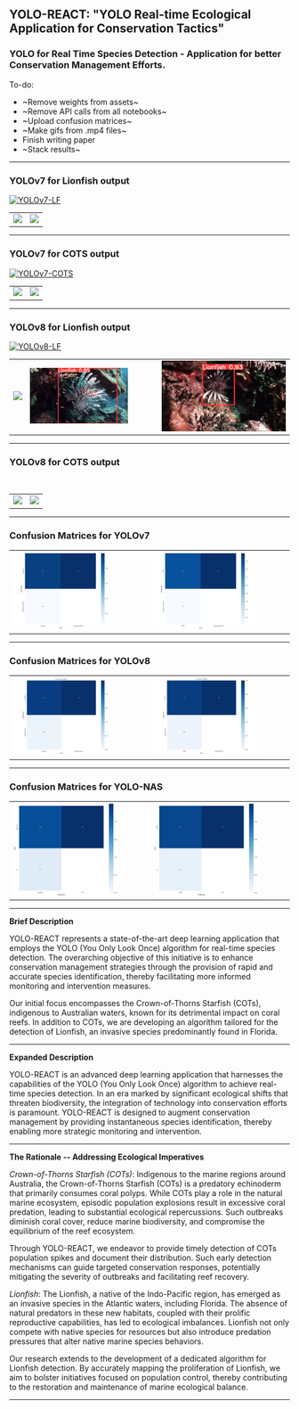 ## YOLO-REACT: "YOLO Real-time Ecological Application for Conservation Tactics"

### YOLO for Real Time Species Detection - Application for better Conservation Management Efforts.


To-do:
- ~Remove weights from assets~
- ~Remove API calls from all notebooks~
- ~Upload confusion matrices~
- ~Make gifs from .mp4 files~
- Finish writing paper
- ~Stack results~
---

### YOLOv7 for Lionfish output

<a href="https://colab.research.google.com/github/kluless13/paper/blob/main/yolov7_LF.ipynb"><img src="https://colab.research.google.com/assets/colab-badge.svg" alt="YOLOv7-LF"></a>

<table>
    <tr>
        <td><img src="https://github.com/kluless13/paper/blob/main/Assets/LF7-1.gif" width="79%"/></td>
        <td><img src="https://github.com/kluless13/paper/blob/main/Assets/LF7-2.gif" width="79%"/></td>
    </tr>
</table>

---

### YOLOv7 for COTS output

<a href="https://colab.research.google.com/github/kluless13/paper/blob/main/yolov7_COTS.ipynb"><img src="https://colab.research.google.com/assets/colab-badge.svg" alt="YOLOv7-COTS"></a>

<table>
    <tr>
        <td><img src="https://github.com/kluless13/paper/blob/main/Assets/cots7-1.gif" width="79%"/></td>
        <td><img src="https://github.com/kluless13/paper/blob/main/Assets/cots7-2.gif" width="79%"/></td>
    </tr>
</table>

---

### YOLOv8 for Lionfish output

<a href="https://colab.research.google.com/github/kluless13/paper/blob/main/yolov8_LF.ipynb"><img src="https://colab.research.google.com/assets/colab-badge.svg" alt="YOLOv8-LF"></a>

<table>
    <tr>
        <td><img src="https://github.com/kluless13/paper/blob/main/Assets/LF-gif.gif" width="79%"/></td>
        <td><img src="https://github.com/kluless13/paper/blob/main/Assets/LF-gif2.gif" width="79%"/></td>
        <td><img src="https://github.com/kluless13/paper/blob/main/Assets/LF-gif3.gif"></td>
    </tr>
</table>

---

### YOLOv8 for COTS output

<a href="https://colab.research.google.com/github/kluless13/paper/blob/main/yolov8_COTS.ipynb"><img src="https://colab.research.google.com/assets/colab-badge.svg" alt=""></a>

<table>
    <tr>
        <td><img src="https://github.com/kluless13/paper/blob/main/Assets/cotsclip1.gif" width="79%"/></td>
        <td><img src="https://github.com/kluless13/paper/blob/main/Assets/cotsclip2.gif" width="79%"/></td>
    </tr>
</table>

---

### Confusion Matrices for YOLOv7

<table>
    <tr>
        <td><img src="https://github.com/kluless13/paper/blob/main/Assets/yolov7_LF_cm.png" width="79%"/></td>
        <td><img src="https://github.com/kluless13/paper/blob/main/Assets/yolov7_COTS_cm.png" width="79%"/></td>
    </tr>
</table>

---

### Confusion Matrices for YOLOv8

<table>
    <tr>
        <td><img src="https://github.com/kluless13/paper/blob/main/Assets/yolov8_LF_cm.png" width="79%"/></td>
        <td><img src="https://github.com/kluless13/paper/blob/main/Assets/yolov8_COTS_cm.png" width="79%"/></td>
    </tr>
</table>

---

### Confusion Matrices for YOLO-NAS

<table>
    <tr>
        <td><img src="https://github.com/kluless13/paper/blob/main/Assets/yolo_nas_LF_cm.png" width="79%"/></td>
        <td><img src="https://github.com/kluless13/paper/blob/main/Assets/yolo_nas_COTS_cm.png" width="79%"/></td>
    </tr>
</table>

---

**Brief Description**

YOLO-REACT represents a state-of-the-art deep learning application that employs the YOLO (You Only Look Once) algorithm for real-time species detection. The overarching objective of this initiative is to enhance conservation management strategies through the provision of rapid and accurate species identification, thereby facilitating more informed monitoring and intervention measures.

Our initial focus encompasses the Crown-of-Thorns Starfish (COTs), indigenous to Australian waters, known for its detrimental impact on coral reefs. In addition to COTs, we are developing an algorithm tailored for the detection of Lionfish, an invasive species predominantly found in Florida.

---

**Expanded Description**

YOLO-REACT is an advanced deep learning application that harnesses the capabilities of the YOLO (You Only Look Once) algorithm to achieve real-time species detection. In an era marked by significant ecological shifts that threaten biodiversity, the integration of technology into conservation efforts is paramount. YOLO-REACT is designed to augment conservation management by providing instantaneous species identification, thereby enabling more strategic monitoring and intervention.

---

**The Rationale -- Addressing Ecological Imperatives**

*Crown-of-Thorns Starfish (COTs)*: Indigenous to the marine regions around Australia, the Crown-of-Thorns Starfish (COTs) is a predatory echinoderm that primarily consumes coral polyps. While COTs play a role in the natural marine ecosystem, episodic population explosions result in excessive coral predation, leading to substantial ecological repercussions. Such outbreaks diminish coral cover, reduce marine biodiversity, and compromise the equilibrium of the reef ecosystem.

Through YOLO-REACT, we endeavor to provide timely detection of COTs population spikes and document their distribution. Such early detection mechanisms can guide targeted conservation responses, potentially mitigating the severity of outbreaks and facilitating reef recovery.

*Lionfish*: The Lionfish, a native of the Indo-Pacific region, has emerged as an invasive species in the Atlantic waters, including Florida. The absence of natural predators in these new habitats, coupled with their prolific reproductive capabilities, has led to ecological imbalances. Lionfish not only compete with native species for resources but also introduce predation pressures that alter native marine species behaviors.

Our research extends to the development of a dedicated algorithm for Lionfish detection. By accurately mapping the proliferation of Lionfish, we aim to bolster initiatives focused on population control, thereby contributing to the restoration and maintenance of marine ecological balance.

---


